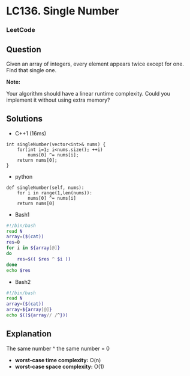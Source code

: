 # LC136. Single Number

### LeetCode

## Question

Given an array of integers, every element appears twice except for one. Find that single one.

**Note:**

Your algorithm should have a linear runtime complexity. Could you implement it without using extra memory?

## Solutions

* C++1 (16ms)
```
int singleNumber(vector<int>& nums) {
    for(int i=1; i<nums.size(); ++i)
        nums[0] ^= nums[i];
    return nums[0];
}
```

* python
```
def singleNumber(self, nums):
    for i in range(1,len(nums)):
        nums[0] ^= nums[i]
    return nums[0]
```

* Bash1
```bash
#!/bin/bash
read N
array=($(cat))
res=0
for i in ${array[@]}
do
    res=$(( $res ^ $i ))
done
echo $res
```

* Bash2
```bash
#!/bin/bash
read N
array=($(cat))
array=${array[@]}
echo $((${array// /^}))
```

## Explanation

The same number ^ the same number = 0

* **worst-case time complexity:** O(n)
* **worst-case space complexity:** O(1)